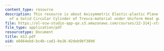 ```yaml
---
content_type: resource
description: This resource is about Axisymmetric Elastic-plastic Plane Strain Deformation
  of a Solid Circular Cylinder of Tresca-material under Uniform Heat generation.
file: https://ol-ocw-studio-app-qa.s3.amazonaws.com/courses/22-314j-structural-mechanics-in-nuclear-power-technology-fall-2006/e6664ebdbc4bcad10e2602deb9bf389d_m12.pdf
file_type: application/pdf
resourcetype: Document
title: m12.pdf
uid: e6664ebd-bc4b-cad1-0e26-02deb9bf389d
---
```

